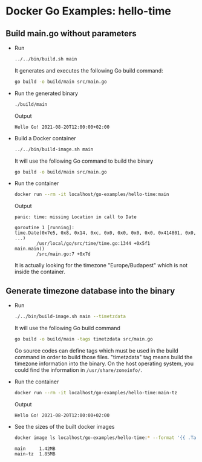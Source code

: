 # Docker Go Examples: hello-time

## Build main.go without parameters

* Run

  ```bash
  ../../bin/build.sh main
  ```

  It generates and executes the following Go build command:

  ```bash
  go build -o build/main src/main.go
  ```

* Run the generated binary

  ```bash
  ./build/main
  ```

  Output

  ```
  Hello Go! 2021-08-20T12:00:00+02:00
  ```

* Build a Docker container

  ```bash
  ../../bin/build-image.sh main
  ```

  It will use the following Go command to build the binary

  ```bash
  go build -o build/main src/main.go
  ```

* Run the container

  ```bash
  docker run --rm -it localhost/go-examples/hello-time:main
  ```

  Output

  ```
  panic: time: missing Location in call to Date

  goroutine 1 [running]:
  time.Date(0x7e5, 0x8, 0x14, 0xc, 0x0, 0x0, 0x0, 0x0, 0x414801, 0x0, ...)
          /usr/local/go/src/time/time.go:1344 +0x5f1
  main.main()
          /src/main.go:7 +0x7d
  ```

  It is actually looking for the timezone "Europe/Budapest" which is not inside the container.

## Generate timezone database into the binary

* Run

  ```bash
  ./../bin/build-image.sh main --timetzdata
  ```

  It will use the following Go build command

  ```bash
  go build -o build/main -tags timetzdata src/main.go
  ```

  Go source codes can define tags which must be used in the build command
  in order to build those files. "timetzdata" tag means build the timezone information
  into the binary. On the host operating system, you could find the information in
  ```/usr/share/zoneinfo/```.

* Run the container

  ```bash
  docker run --rm -it localhost/go-examples/hello-time:main-tz
  ```
  
  Output

  ```
  Hello Go! 2021-08-20T12:00:00+02:00
  ```

* See the sizes of the built docker images

  ```bash
  docker image ls localhost/go-examples/hello-time:* --format '{{ .Tag }} {{ .Size }}' | column -t | sort
  ```

  ```
  main     1.42MB
  main-tz  1.85MB
  ```
